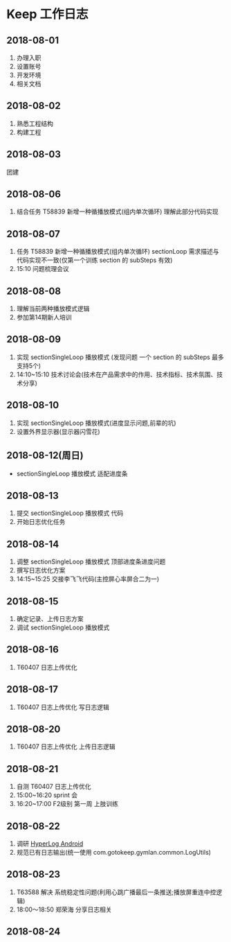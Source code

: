 # Keep 工作日志

## 2018-08-01
1. 办理入职
2. 设置账号
3. 开发环境
4. 相关文档

## 2018-08-02
1. 熟悉工程结构
2. 构建工程

## 2018-08-03
团建

## 2018-08-06
1. 结合任务 T58839 新增一种循播放模式(组内单次循环) 理解此部分代码实现

## 2018-08-07
1. 任务 T58839 新增一种循播放模式(组内单次循环) sectionLoop 需求描述与代码实现不一致(仅第一个训练 section 的 subSteps 有效)
2. 15:10 问题梳理会议

## 2018-08-08
1. 理解当前两种播放模式逻辑
2. 参加第14期新人培训

## 2018-08-09
1. 实现 sectionSingleLoop 播放模式 (发现问题 一个 section 的 subSteps 最多支持5个)
2. 14:10~15:10 技术讨论会(技术在产品需求中的作用、技术指标、技术氛围、技术分享)

## 2018-08-10
1. 实现 sectionSingleLoop 播放模式(进度显示问题,前辈的坑)
2. 设置外界显示器(显示器闪雪花)

## 2018-08-12(周日)
- sectionSingleLoop 播放模式 适配进度条

## 2018-08-13
1. 提交 sectionSingleLoop 播放模式 代码
2. 开始日志优化任务

## 2018-08-14
1. 调整 sectionSingleLoop 播放模式 顶部进度条进度问题
2. 撰写日志优化方案
3. 14:15~15:25 交接李飞飞代码(主控屏心率屏合二为一)

## 2018-08-15
1. 确定记录、上传日志方案
2. 调试 sectionSingleLoop 播放模式

## 2018-08-16
1. T60407 日志上传优化

## 2018-08-17
1. T60407 日志上传优化  写日志逻辑

## 2018-08-20
1. T60407 日志上传优化 上传日志逻辑

## 2018-08-21
1. 自测 T60407 日志上传优化
2. 15:00~16:20 sprint 会
3. 16:20~17:00 F2级别 第一周 上肢训练

## 2018-08-22

1. 调研 [HyperLog Android](https://github.com/hypertrack/hyperlog-android)
2. 规范已有日志输出(统一使用 com.gotokeep.gymlan.common.LogUtils)

## 2018-08-23

1. T63588 解决 系统稳定性问题(利用心跳广播最后一条推送;播放屏重连中控逻辑)
2. 18:00～18:50 郑荣海 分享日志相关

## 2018-08-24
